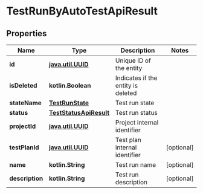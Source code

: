 
# TestRunByAutoTestApiResult

## Properties
| Name | Type | Description | Notes |
| ------------ | ------------- | ------------- | ------------- |
| **id** | [**java.util.UUID**](java.util.UUID.md) | Unique ID of the entity |  |
| **isDeleted** | **kotlin.Boolean** | Indicates if the entity is deleted |  |
| **stateName** | [**TestRunState**](TestRunState.md) | Test run state |  |
| **status** | [**TestStatusApiResult**](TestStatusApiResult.md) | Test run status |  |
| **projectId** | [**java.util.UUID**](java.util.UUID.md) | Project internal identifier |  |
| **testPlanId** | [**java.util.UUID**](java.util.UUID.md) | Test plan internal identifier |  [optional] |
| **name** | **kotlin.String** | Test run name |  [optional] |
| **description** | **kotlin.String** | Test run description |  [optional] |



